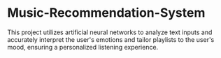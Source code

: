 # Music-Recommendation-System
This project utilizes artificial neural networks to analyze text inputs and accurately interpret the user's emotions and tailor playlists to the user's mood, ensuring a personalized listening experience.
